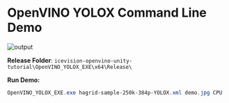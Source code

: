 # OpenVINO YOLOX Command Line Demo





![output](../images/output.jpg)





**Release Folder**: `icevision-openvino-unity-tutorial\OpenVINO_YOLOX_EXE\x64\Release\`



**Run Demo:**

```powershell
OpenVINO_YOLOX_EXE.exe hagrid-sample-250k-384p-YOLOX.xml demo.jpg CPU
```

